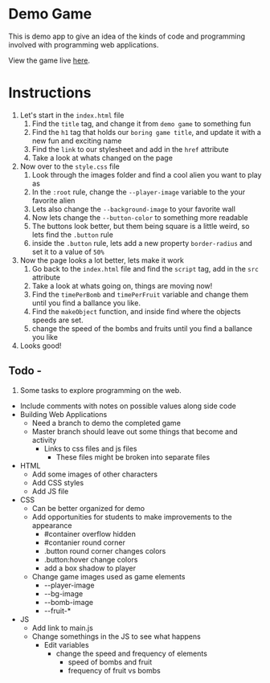 # Demo Game 

This is demo app to give an idea of the kinds of code and programming involved with programming web applications. 

View the game live [here](https://make-school-labs.github.io/few-track-demo/). 

# Instructions
1. Let's start in the `index.html` file
   1. Find the `title` tag, and change it from `demo game` to something fun
   2. Find the `h1` tag that holds our `boring game title`, and update it with a new fun and exciting name
   3. Find the `link` to our stylesheet and add in the `href` attribute
   4. Take a look at whats changed on the page
2. Now over to the `style.css` file
   1. Look through the images folder and find a cool alien you want to play as
   2. In the `:root` rule, change the `--player-image` variable to the your favorite alien
   3. Lets also change the `--background-image` to your favorite wall
   4. Now lets change the `--button-color` to something more readable
   5. The buttons look better, but them being square is a little weird, so lets find the `.button` rule
   6. inside the `.button` rule, lets add a new property `border-radius` and set it to a value of `50%`
3. Now the page looks a lot better, lets make it work
   1. Go back to the `index.html` file and find the `script` tag, add in the `src` attribute
   2. Take a look at whats going on, things are moving now!
   3. Find the `timePerBomb` and `timePerFruit` variable and change them until you find a ballance you like.
   4. Find the `makeObject` function, and inside find where the objects speeds are set.
   5. change the speed of the bombs and fruits until you find a ballance you like
4. Looks good!

## Todo - 

1. Some tasks to explore programming on the web.
  - Include comments with notes on possible values along side code
  - Building Web Applications 
    - Need a branch to demo the completed game 
    - Master branch should leave out some things that become and activity
      - Links to css files and js files
        - These files might be broken into separate files 
  - HTML 
    - Add some images of other characters
    - Add CSS styles 
    - Add JS file 
  - CSS 
    - Can be better organized for demo
    - Add opportunities for students to make improvements to the appearance 
      - #container overflow hidden 
      - #contanier round corner
      - .button round corner changes colors
      - .button:hover change colors 
      - add a box shadow to player
    - Change game images used as game elements 
      - --player-image
      - --bg-image
      - --bomb-image
      - --fruit-*
  - JS 
    - Add link to main.js
    - Change somethings in the JS to see what happens
      - Edit variables 
        - change the speed and frequency of elements 
          - speed of bombs and fruit
          - frequency of fruit vs bombs